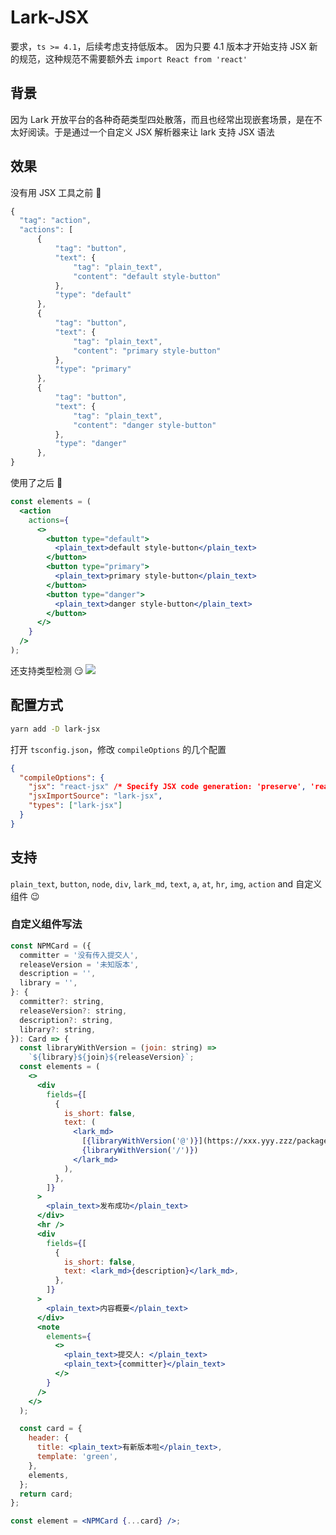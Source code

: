 # Lark-JSX

要求，`ts >= 4.1`，后续考虑支持低版本。
因为只要 4.1 版本才开始支持 JSX 新的规范，这种规范不需要额外去 `import React from 'react'`

## 背景

因为 Lark 开放平台的各种奇葩类型四处散落，而且也经常出现嵌套场景，是在不太好阅读。于是通过一个自定义 JSX 解析器来让 lark 支持 JSX 语法

## 效果

没有用 JSX 工具之前 🙂

```js
{
  "tag": "action",
  "actions": [
      {
          "tag": "button",
          "text": {
              "tag": "plain_text",
              "content": "default style-button"
          },
          "type": "default"
      },
      {
          "tag": "button",
          "text": {
              "tag": "plain_text",
              "content": "primary style-button"
          },
          "type": "primary"
      },
      {
          "tag": "button",
          "text": {
              "tag": "plain_text",
              "content": "danger style-button"
          },
          "type": "danger"
      },
}
```

使用了之后 💃

```jsx
const elements = (
  <action
    actions={
      <>
        <button type="default">
          <plain_text>default style-button</plain_text>
        </button>
        <button type="primary">
          <plain_text>primary style-button</plain_text>
        </button>
        <button type="danger">
          <plain_text>danger style-button</plain_text>
        </button>
      </>
    }
  />
);
```

还支持类型检测 😏
![](../lark-jsx/resources/type-check.png)

## 配置方式

```bash
yarn add -D lark-jsx
```

打开 `tsconfig.json`，修改 `compileOptions` 的几个配置

```json
{
  "compileOptions": {
    "jsx": "react-jsx" /* Specify JSX code generation: 'preserve', 'react-native', or 'react'. */,
    "jsxImportSource": "lark-jsx",
    "types": ["lark-jsx"]
  }
}
```

## 支持

`plain_text`, `button`, `node`, `div`, `lark_md`, `text`, `a`, `at`, `hr`, `img`, `action` and 自定义组件 😉

### 自定义组件写法

```jsx
const NPMCard = ({
  committer = '没有传入提交人',
  releaseVersion = '未知版本',
  description = '',
  library = '',
}: {
  committer?: string,
  releaseVersion?: string,
  description?: string,
  library?: string,
}): Card => {
  const libraryWithVersion = (join: string) =>
    `${library}${join}${releaseVersion}`;
  const elements = (
    <>
      <div
        fields={[
          {
            is_short: false,
            text: (
              <lark_md>
                [{libraryWithVersion('@')}](https://xxx.yyy.zzz/package/
                {libraryWithVersion('/')})
              </lark_md>
            ),
          },
        ]}
      >
        <plain_text>发布成功</plain_text>
      </div>
      <hr />
      <div
        fields={[
          {
            is_short: false,
            text: <lark_md>{description}</lark_md>,
          },
        ]}
      >
        <plain_text>内容概要</plain_text>
      </div>
      <note
        elements={
          <>
            <plain_text>提交人: </plain_text>
            <plain_text>{committer}</plain_text>
          </>
        }
      />
    </>
  );

  const card = {
    header: {
      title: <plain_text>有新版本啦</plain_text>,
      template: 'green',
    },
    elements,
  };
  return card;
};

const element = <NPMCard {...card} />;
```

